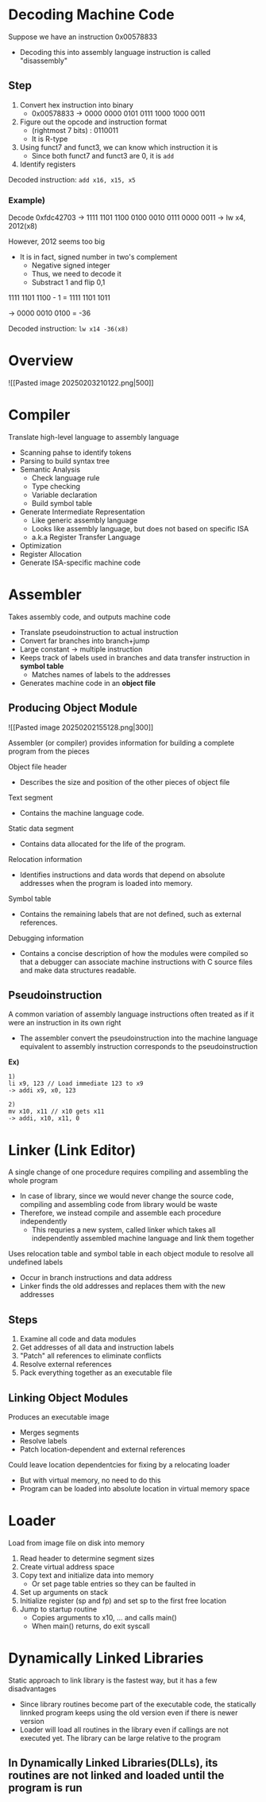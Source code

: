 # Decoding Machine Code
Suppose we have an instruction 0x00578833
- Decoding this into assembly language instruction is called "disassembly"

## Step
1. Convert hex instruction into binary
	- 0x00578833 $\to$ 0000 0000 0101 0111 1000 1000 0011 
2. Figure out the opcode and instruction format
	- (rightmost 7 bits) : 0110011
	- It is R-type
3. Using funct7 and funct3, we can know which instruction it is
	- Since both funct7 and funct3 are 0, it is `add`
4. Identify registers

Decoded instruction: `add x16, x15, x5`

### Example) 
Decode 0xfdc42703
	$\to$ 1111 1101 1100 0100 0010 0111 0000 0011
	$\to$ lw x4, 2012(x8)

However, 2012 seems too big
- It is in fact, signed number in two's complement
	- Negative signed integer
	- Thus, we need to decode it
	- Substract 1 and flip 0,1

1111 1101 1100 - 1 = 1111 1101 1011

$\to$ 0000 0010 0100 = -36

Decoded instruction: `lw x14 -36(x8)`

# Overview
![[Pasted image 20250203210122.png|500]]
# Compiler
Translate high-level language to assembly language
- Scanning pahse to identify tokens
- Parsing to build syntax tree
- Semantic Analysis
	- Check language rule
	- Type checking
	- Variable declaration
	- Build symbol table
- Generate Intermediate Representation
	- Like generic assembly language
	- Looks like assembly language, but does not based on specific ISA
	- a.k.a Register Transfer Language
- Optimization
- Register Allocation
- Generate ISA-specific machine code

# Assembler
Takes assembly code, and outputs machine code
- Translate pseudoinstruction to actual instruction
- Convert far branches into branch+jump
- Large constant $\to$ multiple instruction
- Keeps track of labels used in branches and data transfer instruction in **symbol table**
	- Matches names of labels to the addresses
- Generates machine code in an **object file**

## Producing Object Module
![[Pasted image 20250202155128.png|300]]

Assembler (or compiler) provides information for building a complete program from the pieces

Object file header 
- Describes the size and position of the other pieces of object file

Text segment
- Contains the machine language code. 

Static data segment 
- Contains data allocated for the life of the program.

Relocation information 
- Identifies instructions and data words that depend on absolute addresses when the program is loaded into memory.

Symbol table 
- Contains the remaining labels that are not defined, such as external references. 

Debugging information
- Contains a concise description of how the modules were compiled so that a debugger can associate machine instructions with C source files and make data structures readable.

## Pseudoinstruction
A common variation of assembly language instructions often treated as if it were an instruction in its own right
- The assembler convert the pseudoinstruction into the machine language equivalent to assembly instruction corresponds to the pseudoinstruction

**Ex)**
``` 
1)
li x9, 123 // Load immediate 123 to x9
-> addi x9, x0, 123

2)
mv x10, x11 // x10 gets x11
-> addi, x10, x11, 0
```

# Linker (Link Editor)
A single change of one procedure requires compiling and assembling the whole program
- In case of library, since we would never change the source code, compiling and assembling code from library would be waste
- Therefore, we instead compile and assemble each procedure independently
	- This requries a new system, called linker which takes all independently assembled machine language and link them together

Uses relocation table and symbol table in each object module to resolve all undefined labels
- Occur in branch instructions and data address
- Linker finds the old addresses and replaces them with the new addresses

## Steps
1. Examine all code and data modules
2. Get addresses of all data and instruction labels
3. "Patch" all references to eliminate conflicts
4. Resolve external references
5. Pack everything together as an executable file

## Linking Object Modules
Produces an executable image
- Merges segments
- Resolve labels
- Patch location-dependent and external references

Could leave location dependentcies for fixing by a relocating loader
- But with virtual memory, no need to do this
- Program can be loaded into absolute location in virtual memory space

# Loader
Load from image file on disk into memory
1. Read header to determine segment sizes
2. Create virtual address space
3. Copy text and initialize data into memory
	- Or set page table entries so they can be faulted in
4. Set up arguments on stack
5. Initialize register (sp and fp) and set sp to the first free location
6. Jump to startup routine
	- Copies arguments to x10,  ... and calls main()
	- When main() returns, do exit syscall

# Dynamically Linked Libraries
Static approach to link library is the fastest way, but it has a few disadvantages
- Since library routines become part of the executable code, the statically linnked program keeps using the old version even if there is newer version
- Loader will load all routines in the library even if callings are not executed yet. The library can be large relative to the program

In Dynamically Linked Libraries(DLLs), its routines are not linked and loaded until the program is run
- 